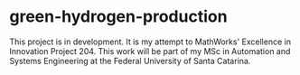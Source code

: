 # green-hydrogen-production
This project is in development. It is my attempt to MathWorks' Excellence in Innovation Project 204. This work will be part of my MSc in Automation and Systems Engineering at the Federal University of Santa Catarina. 
